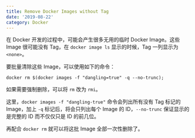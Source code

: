 ```yaml
---
title: Remove Docker Images without Tag
date: '2019-08-22'
category: Docker
---
```


在 Docker 开发的过程中，可能会产生很多无用的临时 Docker Image。这些 Image 很可能没有 Tag，在 `docker image ls` 显示的时候，Tag 一列显示为 `<none>`。

要批量清除这些 Image，可以使用如下的命令：

```shell
docker rm $(docker images -f "dangling=true" -q --no-trunc);
```

如果需要强制删除，可以将 `rm` 改为 `rmi`。

这里，`docker images -f "dangling-true"` 命令会列出所有没有 Tag 标记的 Image，加上 `-q` 标记后，将会只列出每个 Image 的 ID，`--no-trunc` 保证显示的是完整的 ID 而不仅仅只是 ID 的前几位。

再配合 `docker rm` 就可以将这批 Image 全部一次性删除了。
